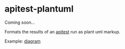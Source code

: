# apitest-plantuml

Coming soon...

Formats the results of an [apitest](https://github.com/steinfletcher/apitest) run as plant uml markup.

Example: [diagram](https://www.plantuml.com/plantuml/svg/VP5DJiCm44RtFiMeAuAK9WwiieWgLIb819KckO19fqt0VxB7Wd9w4Weq4X8xQyP-yxxnofDm59Ha_dNGLZYXG1l2ZT7K31y8dCywocZJzSue1781MIU7k5ZuGB5Ov7358xWhM-Y9R9ua-2wKbRZiZ4h4SxV70vl8u8PZJ-pVYt3Vjay9NtAs7ZrGKzoUBEOWh9L39sWmEddnHZE6Ul_boxujuaAC8ba4pQw2NK1tcWzjogfSjt0Dcthx2C6ZynU2YETPRiw86dsGT6P8F12hpPk7pWHDEV0i-oiG5-DMHi1j15cQpbx-P9hAi7tuZLQXFbAVGpfBmrRZSVgLJm00)